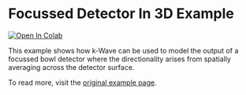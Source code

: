 # Focussed Detector In 3D Example

[![Open In Colab](https://colab.research.google.com/assets/colab-badge.svg)](https://colab.research.google.com/github/waltsims/k-wave-python/blob/HEAD/examples/sd_focussed_detector_3D/sd_focussed_detector_3D.ipynb)

This example shows how k-Wave can be used to model the output of a focussed bowl detector where the directionality arises from spatially averaging across the detector surface.

To read more, visit the [original example page](http://www.k-wave.org/documentation/example_sd_focussed_detector_3D.php).
